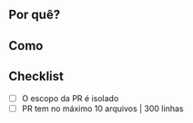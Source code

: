 ## Por quê?

## Como

## Checklist
- [ ] O escopo da PR é isolado
- [ ] PR tem no máximo 10 arquivos | 300 linhas
